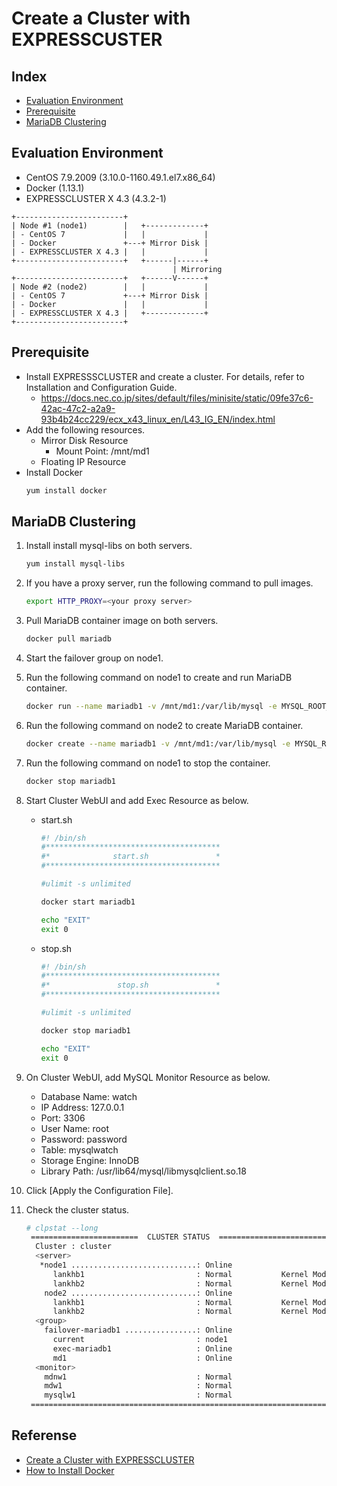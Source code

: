 # Create a Cluster with EXPRESSCUSTER
## Index
- [Evaluation Environment](#evaluation-environment)
- [Prerequisite](#prerequisite)
- [MariaDB Clustering](#mariadb-clustering)


## Evaluation Environment
- CentOS 7.9.2009 (3.10.0-1160.49.1.el7.x86_64)
- Docker (1.13.1)
- EXPRESSCLUSTER X 4.3 (4.3.2-1)

```
+------------------------+
| Node #1 (node1)        |   +-------------+
| - CentOS 7             |   |             |
| - Docker               +---+ Mirror Disk |
| - EXPRESSCLUSTER X 4.3 |   |             |
+------------------------+   +------|------+
                                    | Mirroring
+------------------------+   +------V------+
| Node #2 (node2)        |   |             |
| - CentOS 7             +---+ Mirror Disk |
| - Docker               |   |             |
| - EXPRESSCLUSTER X 4.3 |   +-------------+
+------------------------+
```


## Prerequisite
- Install EXPRESSSCLUSTER and create a cluster. For details, refer to Installation and Configuration Guide.
   - https://docs.nec.co.jp/sites/default/files/minisite/static/09fe37c6-42ac-47c2-a2a9-93b4b24cc229/ecx_x43_linux_en/L43_IG_EN/index.html
- Add the following resources.
  - Mirror Disk Resource
    - Mount Point: /mnt/md1
  - Floating IP Resource
- Install Docker
  ```sh
  yum install docker
  ```

## MariaDB Clustering
1. Install install mysql-libs on both servers.
   ```sh
   yum install mysql-libs
   ```
1. If you have a proxy server, run the following command to pull images.
   ```sh
   export HTTP_PROXY=<your proxy server>
   ```
1. Pull MariaDB container image on both servers.
   ```sh
   docker pull mariadb
   ```

1. Start the failover group on node1.

1. Run the following command on node1 to create and run MariaDB container.
   ```sh
   docker run --name mariadb1 -v /mnt/md1:/var/lib/mysql -e MYSQL_ROOT_PASSWORD=password -e MYSQL_DATABASE=watch -p 3306:3306 -d mariadb:latest
   ```
1. Run the following command on node2 to create MariaDB container.
   ```sh
   docker create --name mariadb1 -v /mnt/md1:/var/lib/mysql -e MYSQL_ROOT_PASSWORD=password -e MYSQL_DATABASE=watch -p 3306:3306 -d mariadb:latest
   ```
1. Run the following command on node1 to stop the container.
   ```sh
   docker stop mariadb1
   ```

1. Start Cluster WebUI and add Exec Resource as below.

   - start.sh
     ```sh
     #! /bin/sh
     #***************************************
     #*              start.sh               *
     #***************************************
     
     #ulimit -s unlimited

     docker start mariadb1

     echo "EXIT"
     exit 0
     ```
   - stop.sh 
     ```sh
     #! /bin/sh
     #***************************************
     #*               stop.sh               *
     #***************************************
     
     #ulimit -s unlimited
     
     docker stop mariadb1
     
     echo "EXIT"
     exit 0
     ```

1. On Cluster WebUI, add MySQL Monitor Resource as below.
   - Database Name: watch
   - IP Address: 127.0.0.1
   - Port: 3306
   - User Name: root
   - Password: password
   - Table: mysqlwatch
   - Storage Engine: InnoDB
   - Library Path: /usr/lib64/mysql/libmysqlclient.so.18

1. Click [Apply the Configuration File].
1. Check the cluster status.
   ```sh
   # clpstat --long
    ========================  CLUSTER STATUS  ===========================
     Cluster : cluster
     <server>
      *node1 ............................: Online
         lankhb1                         : Normal           Kernel Mode LAN Heartbeat
         lankhb2                         : Normal           Kernel Mode LAN Heartbeat
       node2 ............................: Online
         lankhb1                         : Normal           Kernel Mode LAN Heartbeat
         lankhb2                         : Normal           Kernel Mode LAN Heartbeat
     <group>
       failover-mariadb1 ................: Online
         current                         : node1
         exec-mariadb1                   : Online
         md1                             : Online
     <monitor>
       mdnw1                             : Normal
       mdw1                              : Normal
       mysqlw1                           : Normal
    =====================================================================
   ```

## Referense
- [Create a Cluster with EXPRESSCLUSTER](https://github.com/EXPRESSCLUSTER/Podman/blob/main/CreateCluster.md)
- [How to Install Docker](https://github.com/EXPRESSCLUSTER/Docker/blob/master/HowToInstallDocker.md)